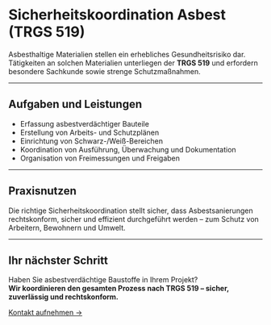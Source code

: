 # Sicherheitskoordination Asbest (TRGS 519)

Asbesthaltige Materialien stellen ein erhebliches Gesundheitsrisiko dar. Tätigkeiten an solchen Materialien unterliegen der **TRGS 519** und erfordern besondere Sachkunde sowie strenge Schutzmaßnahmen.  

---

## Aufgaben und Leistungen

- Erfassung asbestverdächtiger Bauteile  
- Erstellung von Arbeits- und Schutzplänen  
- Einrichtung von Schwarz-/Weiß-Bereichen  
- Koordination von Ausführung, Überwachung und Dokumentation  
- Organisation von Freimessungen und Freigaben  

---

## Praxisnutzen

Die richtige Sicherheitskoordination stellt sicher, dass Asbestsanierungen rechtskonform, sicher und effizient durchgeführt werden – zum Schutz von Arbeitern, Bewohnern und Umwelt.  

---

## Ihr nächster Schritt

Haben Sie asbestverdächtige Baustoffe in Ihrem Projekt?  
**Wir koordinieren den gesamten Prozess nach TRGS 519 – sicher, zuverlässig und rechtskonform.**  

[Kontakt aufnehmen →](#)
